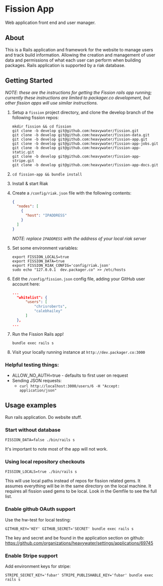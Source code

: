 # Fission App

Web application front end and user manager.

## About

This is a Rails application and framework for the website to manage users and track build
information. Allowing the creation and management of user data and permissions of what
each user can perform when building packages. Rails application is supported by a riak
database.

## Getting Started

_NOTE: these are the instructions for getting the Fission rails app running; currently these instructions are limited to packager.co development, but other fission apps will use similar instructions._

1. Setup a `fission` project directory, and clone the develop branch of the following fission repos:

    ~~~ shell
    mkdir fission && cd fission
    git clone -b develop git@github.com:heavywater/fission.git
    git clone -b develop git@github.com:heavywater/fission-data.git
    git clone -b develop git@github.com:heavywater/fission-app.git
    git clone -b develop git@github.com:heavywater/fission-app-jobs.git
    git clone -b develop git@github.com:heavywater/fission-app-static.git
    git clone -b develop git@github.com:heavywater/fission-app-stripe.git
    git clone -b develop git@github.com:heavywater/fission-app-docs.git
    ~~~

2. `cd fission-app && bundle install`

3. Install & start Riak

4. Create a `/config/riak.json` file with the following contents:

    ~~~ json
    {
      "nodes": [
        {
          "host": "IPADDRESS"
        }
      ]
    }
    ~~~

    _NOTE: replace `IPADDRESS` with the address of your local riak server_

5. Set some environment variables:

    ~~~ shell
    export FISSION_LOCALS=true
    export FISSION_DATA=true
    export FISSION_RIAK_CONFIG='config/riak.json'
    sudo echo "127.0.0.1  dev.packager.co" >> /etc/hosts
    ~~~

6. Edit the `/config/fission.json` config file, adding your GitHub user account here:

    ~~~ json
    ...
      "whitelist": {
          "users": [
              "chrisroberts",
              "calebhailey"
          ]
      },
    ...
    ~~~

7. Run the Fission Rails app!

    ~~~ shell
    bundle exec rails s
    ~~~

8. Visit your locally running instance at `http://dev.packager.co:3000`


### Helpful testing things:

* ALLOW_NO_AUTH=true - defaults to first user on request
* Sending JSON requests:
  * `curl http://localhost:3000/users/6 -H "Accept: application/json"`

## Usage examples

Run rails application. Do website stuff.

### Start without database

```
FISSION_DATA=false ./bin/rails s
```

It's important to note most of the app will not work.

### Using local repository checkouts

```
FISSION_LOCALS=true ./bin/rails s
```

This will use local paths instead of repos for fission
related gems. It assumes everything will be in the same
directory on the local machine. It requires all fission
used gems to be local. Look in the Gemfile to see the
full list.

### Enable github OAuth support

Use the hw-test for local testing:

```
GITHUB_KEY='KEY' GITHUB_SECRET='SECRET' bundle exec rails s
```

The key and secret and be found in the application section
on github: https://github.com/organizations/heavywater/settings/applications/69745

### Enable Stripe support

Add environment keys for stripe:

```
STRIPE_SECRET_KEY='fubar' STRIPE_PUBLISHABLE_KEY='fubar' bundle exec rails s
```
